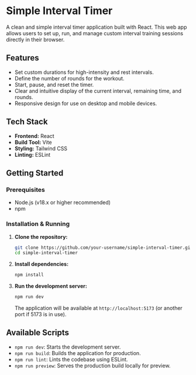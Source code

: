 # Simple Interval Timer

A clean and simple interval timer application built with React. This web app allows users to set up, run, and manage custom interval training sessions directly in their browser.

## Features

*   Set custom durations for high-intensity and rest intervals.
*   Define the number of rounds for the workout.
*   Start, pause, and reset the timer.
*   Clear and intuitive display of the current interval, remaining time, and rounds.
*   Responsive design for use on desktop and mobile devices.

## Tech Stack

*   **Frontend:** React
*   **Build Tool:** Vite
*   **Styling:** Tailwind CSS
*   **Linting:** ESLint

## Getting Started

### Prerequisites

*   Node.js (v18.x or higher recommended)
*   npm

### Installation & Running

1.  **Clone the repository:**
    ```bash
    git clone https://github.com/your-username/simple-interval-timer.git
    cd simple-interval-timer
    ```

2.  **Install dependencies:**
    ```bash
    npm install
    ```

3.  **Run the development server:**
    ```bash
    npm run dev
    ```
    The application will be available at `http://localhost:5173` (or another port if 5173 is in use).

## Available Scripts

*   `npm run dev`: Starts the development server.
*   `npm run build`: Builds the application for production.
*   `npm run lint`: Lints the codebase using ESLint.
*   `npm run preview`: Serves the production build locally for preview.